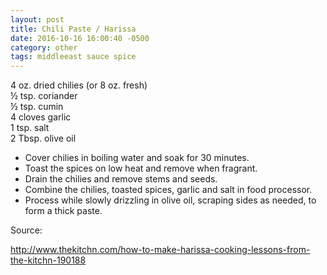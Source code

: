 ```yaml
---
layout: post
title: Chili Paste / Harissa
date: 2016-10-16 16:00:40 -0500
category: other
tags: middleeast sauce spice
---
```

4 oz. dried chilies (or 8 oz. fresh)  
½ tsp. coriander  
½ tsp. cumin  
4 cloves garlic  
1 tsp. salt  
2 Tbsp. olive oil  
<ul>
 	<li>Cover chilies in boiling water and soak for 30 minutes.</li>
 	<li>Toast the spices on low heat and remove when fragrant.</li>
 	<li>Drain the chilies and remove stems and seeds.</li>
 	<li>Combine the chilies, toasted spices, garlic and salt in food processor.</li>
 	<li>Process while slowly drizzling in olive oil, scraping sides as needed, to form a thick paste.</li>
</ul>
Source:  
  
http://www.thekitchn.com/how-to-make-harissa-cooking-lessons-from-the-kitchn-190188  
